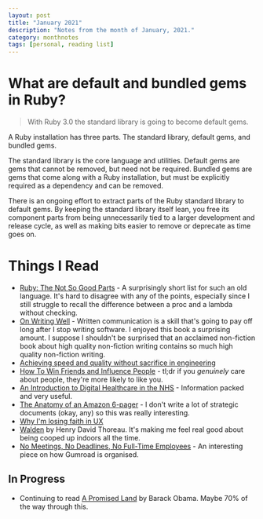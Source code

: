 ```yaml
---
layout: post
title: "January 2021"
description: "Notes from the month of January, 2021."
category: monthnotes
tags: [personal, reading list]
---
```


# What are default and bundled gems in Ruby?
> With Ruby 3.0 the standard library is going to become default gems.

A Ruby installation has three parts. The standard library, default gems, and bundled gems.

The standard library is the core language and utilities. Default gems are gems that cannot be removed, but need not be required. Bundled gems are gems that come along with a Ruby installation, but must be explicitly required as a dependency and can be removed.

There is an ongoing effort to extract parts of the Ruby standard library to default gems. By keeping the standard library itself lean, you free its component parts from being unnecessarily tied to a larger development and release cycle, as well as making bits easier to remove or deprecate as time goes on.

# Things I Read

* [Ruby: The Not So Good Parts](https://www.chrismytton.com/ruby-the-not-so-good-parts/) - A surprisingly short list for such an old language. It's hard to disagree with any of the points, especially since I still struggle to recall the difference between a proc and a lambda without checking.
* [On Writing Well](https://www.goodreads.com/book/show/53343.On_Writing_Well) - Written communication is a skill that's going to pay off long after I stop writing software. I enjoyed this book a surprising amount. I suppose I shouldn't be surprised that an acclaimed non-fiction book about high quality non-fiction writing contains so much high quality non-fiction writing.
* [Achieving speed and quality without sacrifice in engineering](https://leaddev.com/technical-direction-strategy/achieving-speed-and-quality-without-sacrifice-engineering?utm_source=twitter&utm_medium=social&utm_content=reuben-sutton&utm_campaign=con-launchydarkly)
* [How To Win Friends and Influence People](https://www.goodreads.com/book/show/4865.How_to_Win_Friends_and_Influence_People) - tl;dr if you _genuinely_ care about people, they're more likely to like you.
* [An Introduction to Digital Healthcare in the NHS](https://www.amazon.co.uk/dp/1527283909/) - Information packed and very useful.
* [The Anatomy of an Amazon 6-pager](https://writingcooperative.com/the-anatomy-of-an-amazon-6-pager-fc79f31a41c9) - I don't write a lot of strategic documents (okay, any) so this was really interesting.
* [Why I'm losing faith in UX](https://creativegood.com/blog/21/losing-faith-in-ux.html)
* [Walden](https://www.goodreads.com/book/show/16902.Walden) by Henry David Thoreau. It's making me feel real good about being cooped up indoors all the time.
* [No Meetings, No Deadlines, No Full-Time Employees](https://sahillavingia.com/work) - An interesting piece on how Gumroad is organised.

## In Progress

* Continuing to read [A Promised Land](https://www.goodreads.com/book/show/55361205-a-promised-land) by Barack Obama. Maybe 70% of the way through this.
